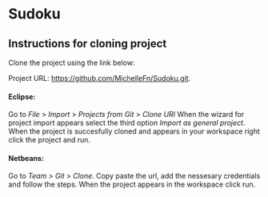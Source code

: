 # Sudoku
## Instructions for cloning project
Clone the project using the link below:

Project URL: https://github.com/MichelleFn/Sudoku.git.

#### Eclipse:</br>
Go to *File* > *Import* > *Projects from Git* > *Clone URI* 
When the wizard for project import appears select the third option *Import as general project*.
When the project is succesfully cloned and appears in your workspace right click the project and run.

#### Netbeans:</Br>
Go to *Team* > *Git* > *Clone*.
Copy paste the url, add the nessesary credentials and follow the steps.
When the project appears in the workspace click run.

